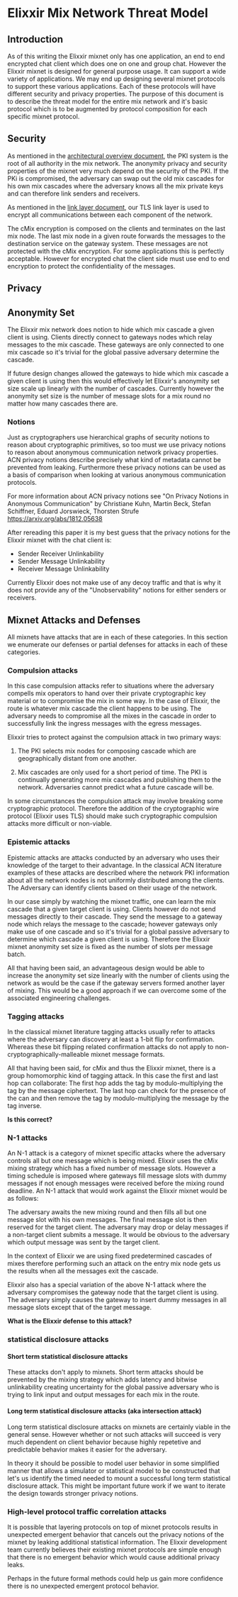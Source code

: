 
# Elixxir Mix Network Threat Model

## Introduction

As of this writing the Elixxir mixnet only has one application, an end
to end encrypted chat client which does one on one and group chat.
However the Elixxir mixnet is designed for general purpose usage. It can
support a wide variety of applications. We may end up designing
several mixnet protocols to support these various applications. Each
of these protocols will have different security and privacy
properties. The purpose of this document is to describe the threat
model for the entire mix network and it's basic protocol which is
to be augmented by protocol composition for each specific mixnet protocol.

## Security

As mentioned in the [architectural overview document](architecture.md), the PKI
system is the root of all authority in the mix network. The anonymity privacy
and security properties of the mixnet very much depend on the security of the PKI.
If the PKi is compromised, the adversary can swap out the old mix cascades for his
own mix cascades where the adversary knows all the mix private keys and can
therefore link senders and receivers. 

As mentioned in the [link layer document](link_layer.md), our TLS link layer is
used to encrypt all communications between each component of the network.

The cMix encryption is composed on the clients and terminates on the last mix node.
The last mix node in a given route forwards the messages to the destination service on
the gateway system. These messages are not protected with the cMix encryption. For some
applications this is perfectly acceptable. However for encrypted chat the client side
must use end to end encryption to protect the confidentiality of the messages.

## Privacy

## Anonymity Set

The Elixxir mix network does notion to hide which mix cascade a given client is using.
Clients directly connect to gateways nodes which relay messages to the mix cascade.
These gateways are only connected to one mix cascade so it's trivial for the
global passive adversary determine the cascade.

If future design changes allowed the gateways to hide which mix cascade a given client
is using then this would effectively let Elixxir's anonymity set size scale up linearly
with the number of cascades. Currently however the anonymity set size is the number of
message slots for a mix round no matter how many cascades there are.

### Notions

Just as cryptographers use hierarchical graphs of security notions to reason
about cryptographic primitives, so too must we use privacy notions to reason
about anonymous communication network privacy properties. ACN privacy notions
describe precisely what kind of metadata cannot be prevented from leaking.
Furthermore these privacy notions can be used as a basis of comparison when
looking at various anonymous communication protocols.

For more information about ACN privacy notions see "On Privacy Notions
in Anonymous Communication" by Christiane Kuhn, Martin Beck, Stefan
Schiffner, Eduard Jorswieck, Thorsten Strufe
https://arxiv.org/abs/1812.05638

After rereading this paper it is my best guess that the privacy notions
for the Elixxir mixnet with the chat client is:

 - Sender Receiver Unlinkability
 - Sender Message Unlinkability
 - Receiver Message Unlinkability

Currently Elixxir does not make use of any decoy traffic and that
is why it does not provide any of the "Unobservability" notions
for either senders or receivers.

## Mixnet Attacks and Defenses

All mixnets have attacks that are in each of these categories. In this
section we enumerate our defenses or partial defenses for attacks
in each of these categories.

### Compulsion attacks

In this case compulsion attacks refer to situations where the adversary
compells mix operators to hand over their private cryptographic key material
or to compromise the mix in some way. In the case of Elixxir, the route is whatever mix
cascade the client happens to be using. The adversary needs to compromise
all the mixes in the cascade in order to successfully link the ingress messages
with the egress messages.

Elixxir tries to protect against the compulsion attack in two primary ways:

1. The PKI selects mix nodes for composing cascade which are geographically
distant from one another.

2. Mix cascades are only used for a short period of time. The PKI is
continually generating more mix cascades and publishing them to the
network. Adversaries cannot predict what a future cascade will be.

In some circumstances the compulsion attack may involve breaking some
cryptographic protocol. Therefore the addition of the cryptographic
wire protocol (Elixxir uses TLS) should make such cryptographic compulsion
attacks more difficult or non-viable.

### Epistemic attacks
 
Epistemic attacks are attacks conducted by an adversary who uses
their knowledge of the target to their advantage. In the classical
ACN literature examples of these attacks are described where the
network PKI information about all the network nodes is not uniformly
distributed among the clients. The Adversary can identify clients
based on their usage of the network.

In our case simply by watching the mixnet traffic, one can learn the
mix cascade that a given target client is using. Clients however do
not send messages directly to their cascade. They send the message to
a gateway node which relays the message to the cascade; however gateways
only make use of one cascade and so it's trivial for a global passive
adversary to determine which cascade a given client is using. Therefore
the Elixxir mixnet anonymity set size is fixed as the number of slots
per message batch.

All that having been said, an advantageous design would be able to
increase the anonymity set size linearly with the number of clients
using the network as would be the case if the gateway servers formed
another layer of mixing. This would be a good approach if we can
overcome some of the associated engineering challenges.

### Tagging attacks

In the classical mixnet literature tagging attacks usually refer to attacks
where the adversary can discovery at least a 1-bit flip for confirmation.
Whereas these bit flipping related confirmation attacks do not apply to
non-cryptographically-malleable mixnet message formats.

All that having been said, for cMix and thus the Elixxir mixnet, there
is a group homomorphic kind of tagging attack. In this case the first
and last hop can collaborate: The first hop adds the tag by
modulo-multiplying the tag by the message ciphertext. The last hop can
check for the presence of the can and then remove the tag by
modulo-multiplying the message by the tag inverse.

**Is this correct?**

### N-1 attacks

An N-1 attack is a category of mixnet specific attacks where the
adversary controls all but one message which is being mixed. Elixxir
uses the cMix mixing strategy which has a fixed number of message
slots. However a timing schedule is imposed where gateways fill
message slots with dummy messages if not enough messages were received
before the mixing round deadline. An N-1 attack that would work
against the Elixxir mixnet would be as follows:

   The adversary awaits the new mixing round and then fills all but
   one message slot with his own messages. The final message slot is
   then reserved for the target client. The adversary may drop or
   delay messages if a non-target client submits a message. It would
   be obvious to the adversary which output message was sent by the
   target client.

In the context of Elixxir we are using fixed predetermined cascades of
mixes therefore performing such an attack on the entry mix node gets
us the results when all the messages exit the cascade.

Elixxir also has a special variation of the above N-1 attack where
the adversary compromises the gateway node that the target client is using.
The adversary simply causes the gateway to insert dummy messages in all
message slots except that of the target message.

**What is the Elixxir defense to this attack?**

### statistical disclosure attacks

#### Short term statistical disclosure attacks

These attacks don't apply to mixnets. Short term attacks should be
prevented by the mixing strategy which adds latency and bitwise
unlinkability creating uncertainty for the global passive adversary
who is trying to link input and output messages for each mix in the route.

#### Long term statistical disclosure attacks (aka intersection attack)

Long term statistical disclosure attacks on mixnets are certainly
viable in the general sense. However whether or not such attacks will
succeed is very much dependent on client behavior because highly
repetetive and predictable behavior makes it easier for the adversary.

In theory it should be possible to model user behavior in some
simplified manner that allows a simulator or statistical model to be
constructed that let's us identify the timed needed to mount a
successful long term statistical disclosure attack. This might be
important future work if we want to iterate the design towards
stronger privacy notions.

### High-level protocol traffic correlation attacks

It is possible that layering protocols on top of mixnet protocols
results in unexpected emergent behavior that cancels out the privacy
notions of the mixnet by leaking additional statistical
information. The Elixxir development team currently believes their
existing mixnet protocols are simple enough that there is no emergent
behavior which would cause additional privacy leaks.

Perhaps in the future formal methods could help us gain more confidence
there is no unexpected emergent protocol behavior.
